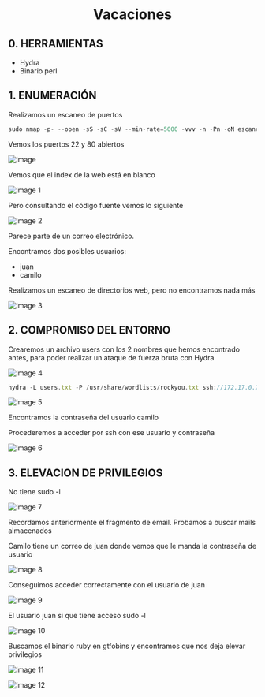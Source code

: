<h1 align="center">Vacaciones</h1>

## 0. HERRAMIENTAS

- Hydra
- Binario perl

## 1. ENUMERACIÓN

Realizamos un escaneo de puertos

```jsx
sudo nmap -p- --open -sS -sC -sV --min-rate=5000 -vvv -n -Pn -oN escaneo 172.17.0.2
```

Vemos los puertos 22 y 80 abiertos

![image](https://github.com/user-attachments/assets/c4f603de-176f-408a-bd22-5a11347263b3)


Vemos que el index de la web está en blanco

![image 1](https://github.com/user-attachments/assets/6856c2af-f4a2-46cf-aa23-11ec70ebdfd1)


Pero consultando el código fuente vemos lo siguiente

![image 2](https://github.com/user-attachments/assets/acf5b026-064c-4e00-81a1-785e7289b575)


Parece parte de un correo electrónico.

Encontramos dos posibles usuarios:

- juan
- camilo

Realizamos un escaneo de directorios web, pero no encontramos nada más

![image 3](https://github.com/user-attachments/assets/bf36f6d9-b7c5-4bf1-94f2-23ee27c0c5ff)


## 2. COMPROMISO DEL ENTORNO

Crearemos un archivo users con los 2 nombres que hemos encontrado antes, para poder realizar un ataque de fuerza bruta con Hydra

![image 4](https://github.com/user-attachments/assets/32047535-7351-42b2-9c5c-7977b365c268)


```jsx
hydra -L users.txt -P /usr/share/wordlists/rockyou.txt ssh://172.17.0.2 -t 10 
```

![image 5](https://github.com/user-attachments/assets/e4e932a4-88a0-487b-854b-f599bb348f5b)


Encontramos la contraseña del usuario camilo

Procederemos a acceder por ssh con ese usuario y contraseña


![image 6](https://github.com/user-attachments/assets/6ca75cce-45df-47f0-94a0-d1721852396c)

 

## 3. ELEVACION DE PRIVILEGIOS

No tiene sudo -l 

![image 7](https://github.com/user-attachments/assets/89f35763-f93e-4386-9003-f9d07c4557ea)


Recordamos anteriormente el fragmento de email. Probamos a buscar mails almacenados

Camilo tiene un correo de juan donde vemos que le manda la contraseña de usuario

![image 8](https://github.com/user-attachments/assets/af089e68-c160-43b6-8e5b-b9aaa3f529de)


Conseguimos acceder correctamente con el usuario de juan

![image 9](https://github.com/user-attachments/assets/6f2239ed-bd38-46eb-9fc1-0ace61545ded)


El usuario juan si que tiene acceso sudo -l

![image 10](https://github.com/user-attachments/assets/fd05dbad-598d-42c5-9b39-8c214c262e8a)


Buscamos el binario ruby en gtfobins y encontramos que nos deja elevar privilegios

![image 11](https://github.com/user-attachments/assets/10b62ade-69ea-4819-933e-c5beab0c807c)

![image 12](https://github.com/user-attachments/assets/d08ec2b9-cb02-46a2-aed8-297b892773ed)

